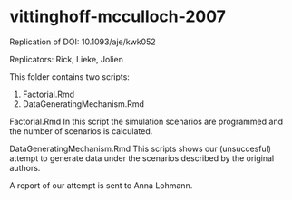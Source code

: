 # vittinghoff-mcculloch-2007
Replication of DOI: 10.1093/aje/kwk052

Replicators: Rick, Lieke, Jolien


This folder contains two scripts:
1. Factorial.Rmd
2. DataGeneratingMechanism.Rmd


Factorial.Rmd
In this script the simulation scenarios are programmed and the number of scenarios is calculated.

DataGeneratingMechanism.Rmd
This scripts shows our (unsuccesful) attempt to generate data under the scenarios described by the original authors.

A report of our attempt is sent to Anna Lohmann.
